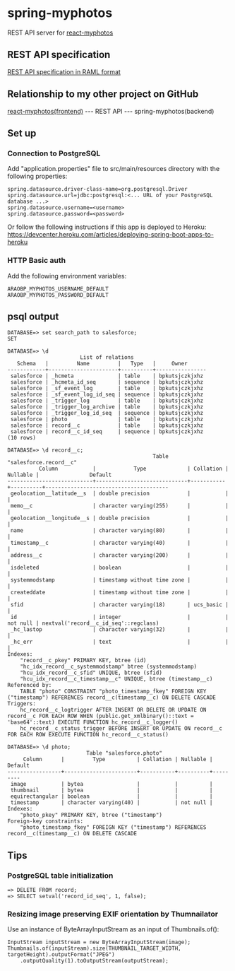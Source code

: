 # spring-myphotos
 
REST API server for [react-myphotos](https://github.com/araobp/react-myphotos)

## REST API specification

[REST API specification in RAML format](./doc/api.raml)

## Relationship to my other project on GitHub

[react-myphotos(frontend)](https://github.com/araobp/react-myphotos) --- REST API --- spring-myphotos(backend)

## Set up

### Connection to PostgreSQL

Add "application.properties" file to src/main/resources directory with the following properties:

```
spring.datasource.driver-class-name=org.postgresql.Driver
spring.datasource.url=jdbc:postgresql:<... URL of your PostgreSQL database ...>
spring.datasource.username=<username>
spring.datasource.password=<password>
```

Or follow the following instructions if this app is deployed to Heroku: https://devcenter.heroku.com/articles/deploying-spring-boot-apps-to-heroku

### HTTP Basic auth

Add the following environment variables:
```
ARAOBP_MYPHOTOS_USERNAME_DEFAULT
ARAOBP_MYPHOTOS_PASSWORD_DEFAULT
```

## psql output

```
DATABASE=> set search_path to salesforce;                                                                                                     SET

DATABASE=> \d
                       List of relations
   Schema   |         Name         |   Type   |     Owner      
------------+----------------------+----------+----------------
 salesforce | _hcmeta              | table    | bpkutsjczkjxhz
 salesforce | _hcmeta_id_seq       | sequence | bpkutsjczkjxhz
 salesforce | _sf_event_log        | table    | bpkutsjczkjxhz
 salesforce | _sf_event_log_id_seq | sequence | bpkutsjczkjxhz
 salesforce | _trigger_log         | table    | bpkutsjczkjxhz
 salesforce | _trigger_log_archive | table    | bpkutsjczkjxhz
 salesforce | _trigger_log_id_seq  | sequence | bpkutsjczkjxhz
 salesforce | photo                | table    | bpkutsjczkjxhz
 salesforce | record__c            | table    | bpkutsjczkjxhz
 salesforce | record__c_id_seq     | sequence | bpkutsjczkjxhz
(10 rows)

DATABASE=> \d record__c;
                                              Table "salesforce.record__c"
          Column           |            Type             | Collation | Nullable |                Default                
---------------------------+-----------------------------+-----------+----------+---------------------------------------
 geolocation__latitude__s  | double precision            |           |          | 
 memo__c                   | character varying(255)      |           |          | 
 geolocation__longitude__s | double precision            |           |          | 
 name                      | character varying(80)       |           |          | 
 timestamp__c              | character varying(40)       |           |          | 
 address__c                | character varying(200)      |           |          | 
 isdeleted                 | boolean                     |           |          | 
 systemmodstamp            | timestamp without time zone |           |          | 
 createddate               | timestamp without time zone |           |          | 
 sfid                      | character varying(18)       | ucs_basic |          | 
 id                        | integer                     |           | not null | nextval('record__c_id_seq'::regclass)
 _hc_lastop                | character varying(32)       |           |          | 
 _hc_err                   | text                        |           |          | 
Indexes:
    "record__c_pkey" PRIMARY KEY, btree (id)
    "hc_idx_record__c_systemmodstamp" btree (systemmodstamp)
    "hcu_idx_record__c_sfid" UNIQUE, btree (sfid)
    "hcu_idx_record__c_timestamp__c" UNIQUE, btree (timestamp__c)
Referenced by:
    TABLE "photo" CONSTRAINT "photo_timestamp_fkey" FOREIGN KEY ("timestamp") REFERENCES record__c(timestamp__c) ON DELETE CASCADE
Triggers:
    hc_record__c_logtrigger AFTER INSERT OR DELETE OR UPDATE ON record__c FOR EACH ROW WHEN (public.get_xmlbinary()::text = 'base64'::text) EXECUTE FUNCTION hc_record__c_logger()
    hc_record__c_status_trigger BEFORE INSERT OR UPDATE ON record__c FOR EACH ROW EXECUTE FUNCTION hc_record__c_status()

DATABASE=> \d photo;
                         Table "salesforce.photo"
     Column      |         Type          | Collation | Nullable | Default 
-----------------+-----------------------+-----------+----------+---------
 image           | bytea                 |           |          | 
 thumbnail       | bytea                 |           |          | 
 equirectangular | boolean               |           |          | 
 timestamp       | character varying(40) |           | not null | 
Indexes:
    "photo_pkey" PRIMARY KEY, btree ("timestamp")
Foreign-key constraints:
    "photo_timestamp_fkey" FOREIGN KEY ("timestamp") REFERENCES record__c(timestamp__c) ON DELETE CASCADE

```

## Tips

### PostgreSQL table initialization
```
=> DELETE FROM record;
=> SELECT setval('record_id_seq', 1, false);
```

### Resizing image preserving EXIF orientation by Thumnailator

Use an instance of ByteArrayInputStream as an input of Thumbnails.of():

```
InputStream inputStream = new ByteArrayInputStream(image);
Thumbnails.of(inputStream).size(THUMBNAIL_TARGET_WIDTH, targetHeight).outputFormat("JPEG")
    .outputQuality(1).toOutputStream(outputStream);
```

